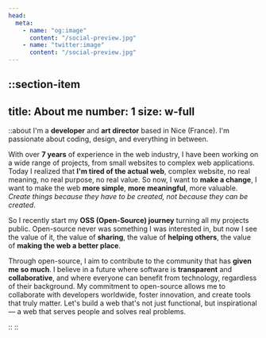 ```yaml
---
head:
  meta:
    - name: "og:image"
      content: "/social-preview.jpg"
    - name: "twitter:image"
      content: "/social-preview.jpg"
---
```


::section-item
---
title: About me
number: 1
size: w-full
---
::about
I'm a **developer** and **art director** based in Nice (France). I'm passionate about coding, design, and everything in between.

With over **7 years** of experience in the web industry, I have been working on a wide range of projects, from small websites to complex web applications.
Today I realized that **I'm tired of the actual web**, complex website, no real meaning, no real purpose, no real value. So now, I want to **make a change**, I want to make the web **more simple**, **more meaningful**, more valuable.
_Create things because they have to be created, not because they can be created_.

So I recently start my **OSS (Open-Source) journey** turning all my projects public. Open-source never was something I was interested in, but now I see the value of it, the value of **sharing**, the value of **helping others**, the value of **making the web a better place**.

Through open-source, I aim to contribute to the community that has **given me so much**. I believe in a future where software is **transparent** and **collaborative**, and where everyone can benefit from technology, regardless of their background. My commitment to open-source allows me to collaborate with developers worldwide, foster innovation, and create tools that truly matter.
Let's build a web that's not just functional, but inspirational— a web that serves people and solves real problems.

::
::
